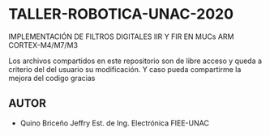 # TALLER-ROBOTICA-UNAC-2020
IMPLEMENTACIÓN DE FILTROS DIGITALES IIR Y FIR EN MUCs ARM CORTEX-M4/M7/M3

Los archivos compartidos en este repositorio son de libre acceso y queda a criterio del del usuario su modificación. Y caso pueda compartirme la mejora del codigo gracias
## AUTOR
- Quino Briceño Jeffry
Est. de Ing. Electrónica FIEE-UNAC
